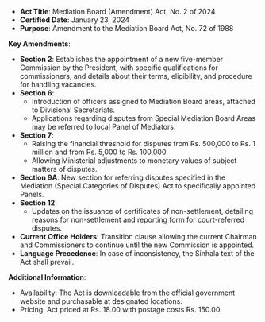 - **Act Title**: Mediation Board (Amendment) Act, No. 2 of 2024
- **Certified Date**: January 23, 2024
- **Purpose**: Amendment to the Mediation Board Act, No. 72 of 1988

**Key Amendments**:
- **Section 2**: Establishes the appointment of a new five-member Commission by the President, with specific qualifications for commissioners, and details about their terms, eligibility, and procedure for handling vacancies.
- **Section 6**:
  - Introduction of officers assigned to Mediation Board areas, attached to Divisional Secretariats.
  - Applications regarding disputes from Special Mediation Board Areas may be referred to local Panel of Mediators.
- **Section 7**:
  - Raising the financial threshold for disputes from Rs. 500,000 to Rs. 1 million and from Rs. 5,000 to Rs. 100,000.
  - Allowing Ministerial adjustments to monetary values of subject matters of disputes.
- **Section 9A**: New section for referring disputes specified in the Mediation (Special Categories of Disputes) Act to specifically appointed Panels.
- **Section 12**:
  - Updates on the issuance of certificates of non-settlement, detailing reasons for non-settlement and reporting form for court-referred disputes.
- **Current Office Holders**: Transition clause allowing the current Chairman and Commissioners to continue until the new Commission is appointed.
- **Language Precedence**: In case of inconsistency, the Sinhala text of the Act shall prevail.

**Additional Information**:
- Availability: The Act is downloadable from the official government website and purchasable at designated locations.
- Pricing: Act priced at Rs. 18.00 with postage costs Rs. 150.00.
